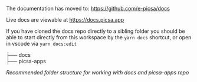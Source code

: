 The documentation has moved to:
https://github.com/e-picsa/docs

Live docs are viewable at https://docs.picsa.app

If you have cloned the docs repo directly to a sibling folder you should be able to start directly from this workspace by the `yarn docs` shortcut, or open in vscode via `yarn docs:edit`

├── docs  
├── picsa-apps

_Recommended folder structure for working with docs and picsa-apps repo_
